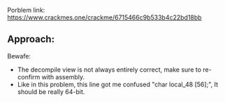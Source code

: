 Porblem link: https://www.crackmes.one/crackme/6715466c9b533b4c22bd18bb

Approach:
- 


Bewafe:
- The decompile view is not always entirely correct, make sure to re-confirm with assembly.
- Like in this problem, this line got me confused "char local_48 [56];", It should be really 64-bit.
